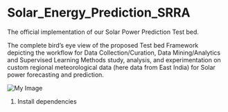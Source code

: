 # Solar_Energy_Prediction_SRRA

The official implementation of our Solar Power Prediction Test bed.  

The complete bird’s eye view of the proposed Test bed Framework depicting the workflow for Data Collection/Curation, Data Mining/Analytics and Supervised Learning Methods study, analysis, and experimentation on custom regional meteorological data (here data from East India) for Solar power forecasting and prediction.

![My Image](assets/Solar-Flow-Intro.png=250x250)

1) Install dependencies
